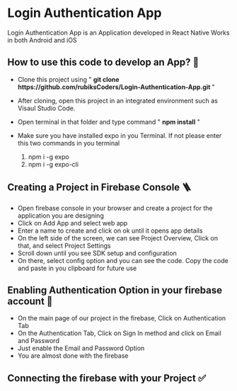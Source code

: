 <h1>Login Authentication App</h1>
<p>Login Authentication App is an Application developed in React Native Works in both Android and iOS</p>
<h2>How to use this code to develop an App? 🤔 </h2>
<ul>
<li><p>Clone this project using " <b>git clone https://github.com/rubiksCoders/Login-Authentication-App.git </b> "</p></li>
<li><p>After cloning, open this project in an integrated environment such as Visaul Studio Code.</p></li>
<li><p>Open terminal in that folder and type command " <b>npm install</b> "</p></li>
<li><p>Make sure you have installed expo in you Terminal. If not please enter this two commands in you terminal</p></li>
    <ol>
      <li> npm i -g expo</li>
      <li> npm i -g expo-cli</li>
    </ol>
</ul>
<h2>Creating a Project in Firebase Console 🪜</h2>
<ul>
<li>Open firebase console in your browser and create a project for the application you are designing</li>
<li>Click on Add App and select web app</li>
<li>Enter a name to create and click on ok until it opens app details</li>
<li>On the left side of the screen, we can see Project Overview, Click on that, and select Project Settings</li>
<li> Scroll down until you see SDK setup and configuration </li>
<li>On there, select config option and you can see the code. Copy the code and paste in you clipboard for future use</li>
</ul>
<h2>Enabling Authentication Option in your firebase account 🧐</h2>
<ul>
<li>On the main page of our project in the firebase, Click on Authentication Tab</li>
<li>On the Authentication Tab, Click on Sign In method and click on Email and Password</li>
<li>Just enable the Email and Password Option</li>
<li>You are almost done with the firebase</li>
</ul>
<h2>Connecting the firebase with your Project ✅</h2>
